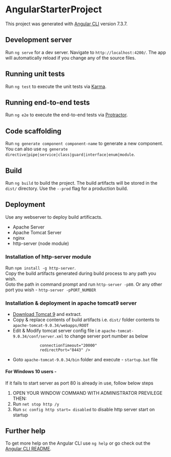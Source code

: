 # AngularStarterProject

This project was generated with [Angular CLI](https://github.com/angular/angular-cli) version 7.3.7.

## Development server

Run `ng serve` for a dev server. Navigate to `http://localhost:4200/`. The app will automatically reload if you change any of the source files.

## Running unit tests

Run `ng test` to execute the unit tests via [Karma](https://karma-runner.github.io).

## Running end-to-end tests

Run `ng e2e` to execute the end-to-end tests via [Protractor](http://www.protractortest.org/).

## Code scaffolding

Run `ng generate component component-name` to generate a new component. You can also use `ng generate directive|pipe|service|class|guard|interface|enum|module`.

## Build

Run `ng build` to build the project. The build artifacts will be stored in the `dist/` directory. Use the `--prod` flag for a production build.

## Deployment
Use any webserver to deploy build artificacts.  
* Apache Server  
* Apache Tomcat Server  
* nginx  
* http-server (node module)  

### Installation of http-server module
Run `npm install -g http-server`.  
Copy the build artifacts generated during build process to any path you wish.  
Goto the path in command prompt and run `http-server -p80`. Or any other port you wish - `http-server -pPORT_NUMBER`  
  
### Installation & deployment in apache tomcat9 server
* [Download Tomcat 9](https://downloads.apache.org/tomcat/tomcat-9/v9.0.34/bin/apache-tomcat-9.0.34.zip) and extract.  
* Copy & replace contents of build artifacts i.e. `dist/` folder contents to `apache-tomcat-9.0.34/webapps/ROOT`  
* Edit & Modify tomcat server config file i.e `apache-tomcat-9.0.34/conf/server.xml` to change server port number as below  
```<Connector port="80" protocol="HTTP/1.1"
               connectionTimeout="20000"
               redirectPort="8443" />
```     
* Goto `apache-tomcat-9.0.34/bin` folder and execute - `startup.bat` file  

#### For Windows 10 users -  
If it fails to start server as port 80 is already in use, follow below steps  
1) OPEN YOUR WINDOW COMMAND WITH ADMINISTRATOR PREVILEGE THEN:  
2) Run `net stop http /y`  
3) Run `sc config http start= disabled` to disable http server start on startup  

## Further help

To get more help on the Angular CLI use `ng help` or go check out the [Angular CLI README](https://github.com/angular/angular-cli/blob/master/README.md).
